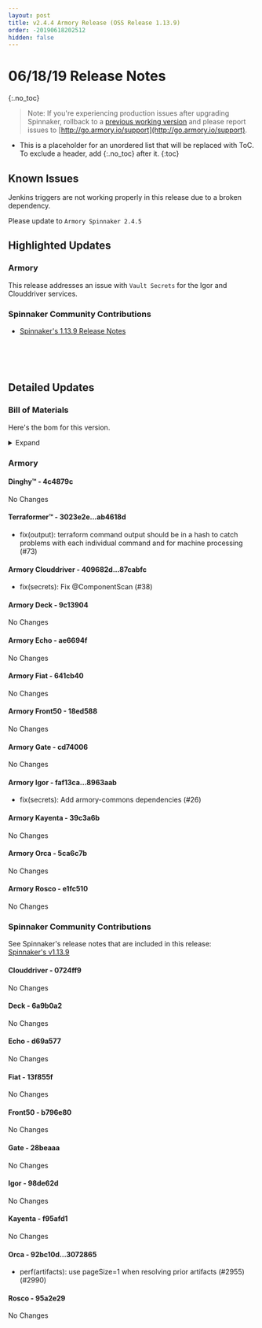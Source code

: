 ```yaml
---
layout: post
title: v2.4.4 Armory Release (OSS Release 1.13.9)
order: -20190618202512
hidden: false
---
```


# 06/18/19 Release Notes
{:.no_toc}

> Note: If you're experiencing production issues after upgrading Spinnaker, rollback to a [previous working version](http://docs.armory.io/admin-guides/troubleshooting/#i-upgraded-spinnaker-and-it-is-no-longer-responding-how-do-i-rollback) and please report issues to [http://go.armory.io/support](http://go.armory.io/support).

* This is a placeholder for an unordered list that will be replaced with ToC. To exclude a header, add {:.no_toc} after it.
{:toc}


## Known Issues
Jenkins triggers are not working properly in this release due to a broken dependency.

Please update to `Armory Spinnaker 2.4.5`

## Highlighted Updates
### Armory
This release addresses an issue with `Vault Secrets` for the Igor and Clouddriver services.

###  Spinnaker Community Contributions
* [Spinnaker's 1.13.9 Release Notes](https://www.spinnaker.io/community/releases/versions/1-13-9-changelog#individual-service-changes)


<br><br><br>
## Detailed Updates

### Bill of Materials
Here's the bom for this version.
<details><summary>Expand</summary>
<pre class="highlight">
<code>version: 2.4.4-rc126
timestamp: "2019-06-18 17:20:56"
services:
  clouddriver:
    version: 4.4.6-87cabfc-0724ff9-rc30
  deck:
    version: 2.8.6-9c13904-6a9b0a2-rc10
  dinghy:
    version: 0.0.3-4c4879c-rc22
  echo:
    version: 2.4.3-ae6694f-d69a577-rc28
  fiat:
    version: 1.4.1-641cb40-13f855f-rc29
  front50:
    version: 0.16.2-18ed588-b796e80-rc25
  gate:
    version: 1.7.2-cd74006-28beaaa-rc28
  igor:
    version: 1.2.1-8963aab-98de62d-rc29
  kayenta:
    version: 0.7.1-39c3a6b-f95afd1-rc26
  monitoring-daemon:
    version: 0.12.1-efa6f3f-edge1
  monitoring-third-party:
    version: 0.12.1-efa6f3f-edge1
  orca:
    version: 2.6.3-5ca6c7b-3072865-rc29
  rosco:
    version: 0.11.0-e1fc510-95a2e29-rc27
  terraformer:
    version: 0.0.1-ab4618d-rc19
dependencies:
  redis:
    version: 2:2.8.4-2
artifactSources:
  dockerRegistry: docker.io/armory</code>
</pre>
</details>



### Armory
#### Dinghy&trade; - 4c4879c
No Changes

#### Terraformer&trade; - 3023e2e...ab4618d
 - fix(output): terraform command output should be in a hash to catch problems with each individual command and for machine processing (#73)

#### Armory Clouddriver  - 409682d...87cabfc
 - fix(secrets): Fix @ComponentScan (#38)

#### Armory Deck  - 9c13904
No Changes

#### Armory Echo  - ae6694f
No Changes

#### Armory Fiat  - 641cb40
No Changes

#### Armory Front50  - 18ed588
No Changes

#### Armory Gate  - cd74006
No Changes

#### Armory Igor  - faf13ca...8963aab
 - fix(secrets): Add armory-commons dependencies (#26)

#### Armory Kayenta  - 39c3a6b
No Changes

#### Armory Orca  - 5ca6c7b
No Changes

#### Armory Rosco  - e1fc510
No Changes



###  Spinnaker Community Contributions
See Spinnaker's release notes that are included in this release:  
[Spinnaker's v1.13.9](https://www.spinnaker.io/community/releases/versions/1-13-9-changelog#individual-service-changes)

#### Clouddriver  - 0724ff9
No Changes

#### Deck  - 6a9b0a2
No Changes

#### Echo  - d69a577
No Changes

#### Fiat  - 13f855f
No Changes

#### Front50  - b796e80
No Changes

#### Gate  - 28beaaa
No Changes

#### Igor  - 98de62d
No Changes

#### Kayenta  - f95afd1
No Changes

#### Orca  - 92bc10d...3072865
 - perf(artifacts): use pageSize=1 when resolving prior artifacts (#2955) (#2990)

#### Rosco  - 95a2e29
No Changes

